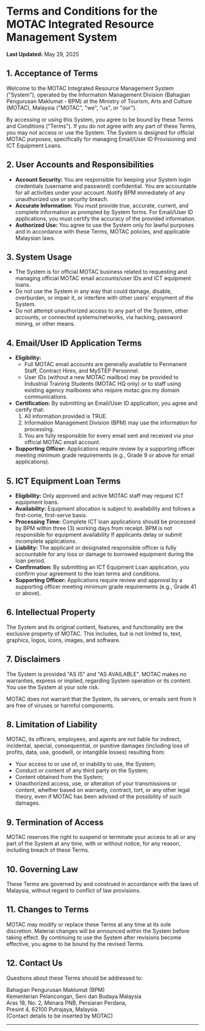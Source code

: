 # Terms and Conditions for the MOTAC Integrated Resource Management System

**Last Updated:** May 29, 2025

## 1. Acceptance of Terms

Welcome to the MOTAC Integrated Resource Management System ("System"), operated by the Information Management Division (Bahagian Pengurusan Maklumat - BPM) at the Ministry of Tourism, Arts and Culture (MOTAC), Malaysia ("MOTAC", "we", "us", or "our").

By accessing or using this System, you agree to be bound by these Terms and Conditions ("Terms"). If you do not agree with any part of these Terms, you may not access or use the System. The System is designed for official MOTAC purposes, specifically for managing Email/User ID Provisioning and ICT Equipment Loans.

## 2. User Accounts and Responsibilities

- **Account Security:** You are responsible for keeping your System login credentials (username and password) confidential. You are accountable for all activities under your account. Notify BPM immediately of any unauthorized use or security breach.
- **Accurate Information:** You must provide true, accurate, current, and complete information as prompted by System forms. For Email/User ID applications, you must certify the accuracy of the provided information.
- **Authorized Use:** You agree to use the System only for lawful purposes and in accordance with these Terms, MOTAC policies, and applicable Malaysian laws.

## 3. System Usage

- The System is for official MOTAC business related to requesting and managing official MOTAC email accounts/user IDs and ICT equipment loans.
- Do not use the System in any way that could damage, disable, overburden, or impair it, or interfere with other users' enjoyment of the System.
- Do not attempt unauthorized access to any part of the System, other accounts, or connected systems/networks, via hacking, password mining, or other means.

## 4. Email/User ID Application Terms

- **Eligibility:**
  - Full MOTAC email accounts are generally available to Permanent Staff, Contract Hires, and MySTEP Personnel.
  - User IDs (without a new MOTAC mailbox) may be provided to Industrial Training Students (MOTAC HQ only) or to staff using existing agency mailboxes who require motac.gov.my domain communications.
- **Certification:** By submitting an Email/User ID application, you agree and certify that:
  1. All information provided is TRUE.
  2. Information Management Division (BPM) may use the information for processing.
  3. You are fully responsible for every email sent and received via your official MOTAC email account.
- **Supporting Officer:** Applications require review by a supporting officer meeting minimum grade requirements (e.g., Grade 9 or above for email applications).

## 5. ICT Equipment Loan Terms

- **Eligibility:** Only approved and active MOTAC staff may request ICT equipment loans.
- **Availability:** Equipment allocation is subject to availability and follows a first-come, first-serve basis.
- **Processing Time:** Complete ICT loan applications should be processed by BPM within three (3) working days from receipt. BPM is not responsible for equipment availability if applicants delay or submit incomplete applications.
- **Liability:** The applicant or designated responsible officer is fully accountable for any loss or damage to borrowed equipment during the loan period.
- **Confirmation:** By submitting an ICT Equipment Loan application, you confirm your agreement to the loan terms and conditions.
- **Supporting Officer:** Applications require review and approval by a supporting officer meeting minimum grade requirements (e.g., Grade 41 or above).

## 6. Intellectual Property

The System and its original content, features, and functionality are the exclusive property of MOTAC. This includes, but is not limited to, text, graphics, logos, icons, images, and software.

## 7. Disclaimers

The System is provided "AS IS" and "AS AVAILABLE". MOTAC makes no warranties, express or implied, regarding System operation or its content. You use the System at your sole risk.

MOTAC does not warrant that the System, its servers, or emails sent from it are free of viruses or harmful components.

## 8. Limitation of Liability

MOTAC, its officers, employees, and agents are not liable for indirect, incidental, special, consequential, or punitive damages (including loss of profits, data, use, goodwill, or intangible losses) resulting from:
- Your access to or use of, or inability to use, the System;
- Conduct or content of any third party on the System;
- Content obtained from the System;
- Unauthorized access, use, or alteration of your transmissions or content,
whether based on warranty, contract, tort, or any other legal theory, even if MOTAC has been advised of the possibility of such damages.

## 9. Termination of Access

MOTAC reserves the right to suspend or terminate your access to all or any part of the System at any time, with or without notice, for any reason, including breach of these Terms.

## 10. Governing Law

These Terms are governed by and construed in accordance with the laws of Malaysia, without regard to conflict of law provisions.

## 11. Changes to Terms

MOTAC may modify or replace these Terms at any time at its sole discretion. Material changes will be announced within the System before taking effect. By continuing to use the System after revisions become effective, you agree to be bound by the revised Terms.

## 12. Contact Us

Questions about these Terms should be addressed to:

Bahagian Pengurusan Maklumat (BPM)  
Kementerian Pelancongan, Seni dan Budaya Malaysia  
Aras 18, No. 2, Menara PNB, Persiaran Perdana,  
Presint 4, 62100 Putrajaya, Malaysia.  
(Contact details to be inserted by MOTAC)

---

<!-- 
This Terms of Service document defines the rules, responsibilities, and limitations for use of the MOTAC Integrated Resource Management System. It supports compliance, accountability, and user awareness.
-->
